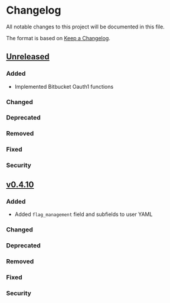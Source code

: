 # Changelog

All notable changes to this project will be documented in this file.

The format is based on [Keep a Changelog](https://keepachangelog.com/en/1.0.0/).

## [Unreleased]

### Added
- Implemented Bitbucket Oauth1 functions

### Changed

### Deprecated

### Removed

### Fixed

### Security

## [v0.4.10]

### Added
- Added `flag_management` field and subfields to user YAML

### Changed

### Deprecated

### Removed

### Fixed

### Security


[unreleased]: https://github.com/codecov/shared/compare/v0.4.10...HEAD
[v0.4.10]: https://github.com/codecov/shared/compare/v0.4.9...v0.4.10
